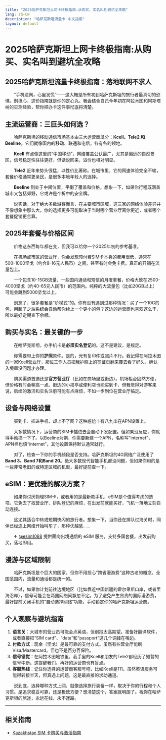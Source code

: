 ```yaml
---
title: "2025哈萨克斯坦上网卡终极指南:从购买、实名叫到避坑全攻略"
lang: zh-CN
description: "哈萨克斯坦流量卡 中文指南"
layout: default
---
```

# 2025哈萨克斯坦上网卡终极指南:从购买、实名叫到避坑全攻略

## 2025哈萨克斯坦流量卡终极指南：落地联网不求人

　　“手机没网，心里发慌”——这大概是所有初到哈萨克斯坦的旅行者最真切的恐惧。别担心，这份指南就是你的定心丸。我会结合自己今年初在阿拉木图和阿斯塔纳的实测经验，帮你把办卡这件事彻底捋清楚。

## 主流运营商：三巨头如何选？

　　哈萨克斯坦的移动通信市场基本由三大运营商瓜分：**Kcell、Tele2 和 Beeline**。它们就像国内的移动、联通和电信，各有各的领地。

　　**Kcell** 有点像这里的“中国移动”，网络覆盖公认最广，尤其是偏远的自然景区，信号稳定性往往更好。但话说回来，溢价也相对明显。

　　**Tele2** 近年来势头很猛，以性价比著称。在城市里，它的网速体验完全不输，套餐价格通常更亲民，是很多本地年轻人的选择。

　　**Beeline** 则处于中间位置，平衡了覆盖和价格。想象一下，如果你行程既涵盖城市又包括郊野，它或许是个折中的安全牌。

　　说实话，对于绝大多数游客而言，在主要城市区域，这三家的网络体验差异并不像想象中那么大。你的选择更多可能取决于当时哪个营业厅离你更近，或者哪个套餐促销更合算。

## 2025年套餐与价格区间

　　价格这东西每年都在变，但我可以给你一个2025年初的参考基准。

　　在机场或市区的营业厅，你会发现预付费SIM卡本身的费用很低，通常在500-1000坚戈（约合8-16元人民币）之间，甚至有时会免卡费。真正的开销在流量包上。

　　一个包含10-15GB流量、一些国内通话和短信的月度套餐，价格大致在2500-4000坚戈（约40-65元人民币）的范围内。纯粹的大流量包（比如20GB以上）可能会跳到5000坚戈以上。

　　别忘了，很多套餐是“阶梯式”的。你有没有遇到过那种情况：买了一个10G的包，用超了之后系统会自动帮你续上一个更小的包？这边的运营商也喜欢这么干，所以最好定期查下余额。

## 购买与实名：最关键的一步

　　在哈萨克斯坦，办手机卡是**必须实名登记**的。这不是建议，是规定。

　　你需要带上你的**护照**原件。是的，光有复印件或照片不行。我记得在阿拉木图的一家Kcell营业厅，那位工作人员把我护照上的签证页翻来覆去看了好久，确认入境章没问题才办理。

　　购买渠道首选还是**官方营业厅**（比如在商场里或街边）。机场柜台固然方便，但价格有时会稍高一点。街边的小报亭或便利店也能买到卡，但我觉得对游客来说，后续的激活和实名注册可能有点麻烦，不如一步到位在营业厅搞定。

## 设备与网络设置

　　买到卡、插进手机，却上不了网？这种尴尬十有八九出在APN设置上。

　　大多数情况下，运营商的SIM卡插进去会自动下发配置。但如果没反应，你就得手动搞一下了。以Beeline为例，你需要新建一个APN，名称写“internet”，APN栏也填“internet”，其他设置保持默认通常就行。

　　对了，检查一下你的手机频段是否支持。哈萨克斯坦的4G网络广泛使用了**Band 3、Band 7和Band 20**。绝大多数现代智能手机都没问题，但如果你用的是一些非常老旧的或特定区域的机型，最好提前查一下。

## eSIM：更优雅的解决方案？

　　如果你讨厌物理SIM卡，或者用的是最新款手机，eSIM是个值得考虑的选项。它免去了找营业厅、排队登记的麻烦，在出发前就能买好，飞机一落地立刻自动连接。

　　这尤其适合中转或短期快闪的旅行者。想象一下，当你还在排队过海关时，同伴已经连上网络开始叫车了，那种优越感……

　　✈ [@esim1088](https://t.me/s/esim1088) 提供面向出境通信的 eSIM 服务，支持多国套餐，出发前购买，落地即用。

## 漫游与区域限制

　　哈萨克斯坦是个巨大的国家，但你不用担心“跨省漫游费”这种古老的概念。全国范围内，流量和通话都是统一的。

　　不过，如果你计划前往边境地区（比如靠近中国新疆的霍尔果斯口岸，或者里海沿岸），信号可能会在两国网络间飘忽不定。为了避免产生昂贵的国际漫游费，最好提前关闭手机的“自动选择网络”功能，手动锁定你的哈萨克斯坦运营商。

## 个人观察与避坑指南

1.  **语言关**：大城市的营业员可能会点英语，但别抱太高期望。准备好翻译软件，或者直接把“SIM card”、“data”和“passport”这几个词挂在嘴边。
2.  **付款方式**：现金（坚戈）是最可靠的支付方式。虽然有些营业厅能刷Visa/Mastercard，但也不是百分百保险。
3.  **信号错觉**：在阿拉木图地铁里，我手里的Kcell和朋友的Tele2都经历了短暂的信号中断。这提醒我们，再好的运营商也有盲点。
4.  **客服热线**：记住你选择的运营商客服号吧，比如Kcell是111。虽然英语服务可能得转接半天，但真遇上问题，这是最直接的求助通道。

　　说到底，选择哪种方式上网，就像选择旅行装备一样，取决于你的行程和个人习惯。是追求稳妥可靠，还是极致方便？想清楚这个，答案就明朗了。祝你在哈萨克斯坦的旅途，永远在线，永不迷路。

<!-- crosslink -->
---

## 相关指南

- [Kazakhstan SIM 卡购买与激活指南](https://faciylike.github.io/kazakhstan-sim-guides)
